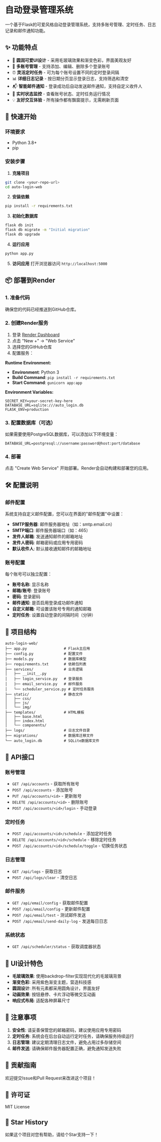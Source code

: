 # 自动登录管理系统

一个基于Flask的可爱风格自动登录管理系统，支持多账号管理、定时任务、日志记录和邮件通知功能。

## ✨ 功能特点

- 🎨 **圆润可爱UI设计** - 采用毛玻璃效果和渐变色彩，界面美观友好
- 📧 **多账号管理** - 支持添加、编辑、删除多个登录账号
- ⏰ **灵活定时任务** - 可为每个账号设置不同的定时登录间隔
- 📊 **详细日志记录** - 按日期分页显示登录日志，支持筛选和清空
- 📬 **智能邮件通知** - 登录成功后自动发送邮件通知，支持自定义收件人
- 🔄 **实时状态监控** - 查看账号状态、定时任务运行情况
- 💡 **友好交互体验** - 所有操作都有飘窗提示，无需刷新页面

## 🚀 快速开始

### 环境要求

- Python 3.8+
- pip

### 安装步骤

1. **克隆项目**
```bash
git clone <your-repo-url>
cd auto-login-web
```

2. **安装依赖**
```bash
pip install -r requirements.txt
```

3. **初始化数据库**
```bash
flask db init
flask db migrate -m "Initial migration"
flask db upgrade
```

4. **运行应用**
```bash
python app.py
```

5. **访问应用**
打开浏览器访问 `http://localhost:5000`

## 📦 部署到Render

### 1. 准备代码

确保您的代码已经推送到GitHub仓库。

### 2. 创建Render服务

1. 登录 [Render Dashboard](https://dashboard.render.com/)
2. 点击 "New +" → "Web Service"
3. 选择您的GitHub仓库
4. 配置服务：

**Runtime Environment:**
- **Environment**: Python 3
- **Build Command**: `pip install -r requirements.txt`
- **Start Command**: `gunicorn app:app`

**Environment Variables:**
```
SECRET_KEY=your-secret-key-here
DATABASE_URL=sqlite:///auto_login.db
FLASK_ENV=production
```

### 3. 配置数据库（可选）

如果需要使用PostgreSQL数据库，可以添加以下环境变量：
```
DATABASE_URL=postgresql://username:password@host:port/database
```

### 4. 部署

点击 "Create Web Service" 开始部署。Render会自动构建和部署您的应用。

## 🛠️ 配置说明

### 邮件配置

系统支持自定义邮件配置，您可以在界面的"邮件配置"中设置：

- **SMTP服务器**: 邮件服务器地址（如：smtp.email.cn）
- **SMTP端口**: 邮件服务器端口（如：465）
- **发件人邮箱**: 发送通知邮件的邮箱地址
- **发件人密码**: 邮箱密码或应用专用密码
- **默认收件人**: 默认接收通知邮件的邮箱地址

### 账号配置

每个账号可以独立配置：

- **账号名称**: 显示名称
- **邮箱/账号**: 登录账号
- **密码**: 登录密码
- **邮件通知**: 是否启用登录成功邮件通知
- **自定义邮箱**: 可设置该账号专用的通知邮箱
- **定时任务**: 设置自动登录的间隔时间（分钟）

## 📁 项目结构

```
auto-login-web/
├── app.py                 # Flask主应用
├── config.py              # 配置文件
├── models.py              # 数据库模型
├── requirements.txt       # 依赖包列表
├── services/              # 业务逻辑
│   ├── __init__.py
│   ├── login_service.py   # 登录服务
│   ├── email_service.py   # 邮件服务
│   └── scheduler_service.py # 定时任务服务
├── static/                # 静态文件
│   ├── css/
│   ├── js/
│   └── img/
├── templates/             # HTML模板
│   ├── base.html
│   ├── index.html
│   └── components/
├── logs/                  # 日志文件目录
├── migrations/            # 数据库迁移文件
└── auto_login.db          # SQLite数据库文件
```

## 🔧 API接口

### 账号管理
- `GET /api/accounts` - 获取所有账号
- `POST /api/accounts` - 添加账号
- `PUT /api/accounts/<id>` - 更新账号
- `DELETE /api/accounts/<id>` - 删除账号
- `POST /api/accounts/<id>/login` - 手动登录

### 定时任务
- `POST /api/accounts/<id>/schedule` - 添加定时任务
- `DELETE /api/accounts/<id>/schedule` - 移除定时任务
- `POST /api/accounts/<id>/schedule/toggle` - 切换任务状态

### 日志管理
- `GET /api/logs` - 获取日志
- `POST /api/logs/clear` - 清空日志

### 邮件服务
- `GET /api/email/config` - 获取邮件配置
- `POST /api/email/config` - 更新邮件配置
- `POST /api/email/test` - 测试邮件发送
- `POST /api/email/send-daily-log` - 发送每日日志

### 系统状态
- `GET /api/scheduler/status` - 获取调度器状态

## 🎨 UI设计特色

- **毛玻璃效果**: 使用backdrop-filter实现现代化的毛玻璃背景
- **渐变色彩**: 采用紫色渐变主题，营造科技感
- **圆润设计**: 所有元素都采用圆角设计，界面友好
- **动画效果**: 按钮悬停、卡片浮动等微交互动画
- **响应式布局**: 适配各种屏幕尺寸

## 📝 注意事项

1. **安全性**: 请妥善保管您的邮箱密码，建议使用应用专用密码
2. **定时任务**: 系统会在后台自动运行定时任务，请确保服务持续运行
3. **日志管理**: 建议定期清理日志文件，避免占用过多存储空间
4. **邮件发送**: 请确保邮件服务器配置正确，避免通知发送失败

## 🤝 贡献指南

欢迎提交Issue和Pull Request来改进这个项目！

## 📄 许可证

MIT License

## 🌟 Star History

如果这个项目对您有帮助，请给个Star支持一下！
